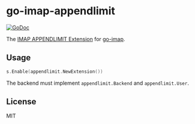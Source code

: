 # go-imap-appendlimit

[![GoDoc](https://godoc.org/github.com/emersion/go-imap-appendlimit?status.svg)](https://godoc.org/github.com/emersion/go-imap-appendlimit)

The [IMAP APPENDLIMIT Extension](https://tools.ietf.org/html/rfc7889) for [go-imap](https://github.com/emersion/go-imap).

## Usage

```go
s.Enable(appendlimit.NewExtension())
```

The backend must implement `appendlimit.Backend` and `appendlimit.User`.

## License

MIT
